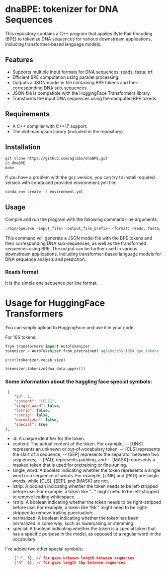 
# dnaBPE: tokenizer for DNA Sequences

This repository contains a C++ program that applies Byte Pair Encoding (BPE) to tokenize DNA sequences for various downstream applications, including transformer-based language models.

## Features

- Supports multiple input formats for DNA sequences: reads, fasta, trf.
- Efficient BPE computation using parallel processing.
- Outputs a JSON model in file containing BPE tokens and their corresponding DNA sub-sequences.
- JSON file is compatible with the HuggingFace Transformers library.
- Transforms the input DNA sequences using the computed BPE tokens.

## Requirements

- A C++ compiler with C++17 support.
- The nlohmann/json library (included in the repository).

## Installation

```sh
git clone https://github.com/aglabx/dnaBPE.git
cd dnaBPE
make
```

If you have a problem with the gcc version, you can try to install required version with conda and provided environment.yml file:

```sh
conda env create -f environment.yml
```

## Usage

Compile and run the program with the following command-line arguments:

```sh
./bin/bpe.exe <input_file> <output_file_prefix> <format: reads, fasta, trf> <max_tokens> <threads>
```

This command will generate a JSON model file with the BPE tokens and their corresponding DNA sub-sequences, as well as the transformed sequences using BPE. The output can be further used in various downstream applications, including transformer-based language models for DNA sequence analysis and prediction.

### Reads format

It is the simple one sequence per line format.



# Usage for HuggingFace Transformers

You can simply upload to HuggingFace and use it in your code.

For 16S tokens:

```python
from transformers import AutoTokenizer
tokenizer = AutoTokenizer.from_pretrained('aglabx/16S_1024_bpe_tokens', force_download=True, use_fast=True)

print(tokenizer.vocab_size)

tokenizer.tokenize(dna_data.upper())
```

### Some information about the haggling face special symbols:

```json
 {
    "id": 1,
    "content": "[CLS]",
    "single_word": false,
    "lstrip": false,
    "rstrip": false,
    "normalized": false,
    "special": true
},
```

- id: A unique identifier for the token.
- content: The actual content of the token. For example, 
-- [UNK] represents an unknown or out-of-vocabulary token, 
-- [CLS] represents the start of a sequence, 
-- [SEP] represents the separator between two sequences, 
-- [PAD] represents padding, and 
-- [MASK] represents a masked token that is used for pretraining or fine-tuning.
- single_word: A boolean indicating whether the token represents a single word or a sequence of words. For example, [UNK] and [PAD] are single words, while [CLS], [SEP], and [MASK] are not.
- lstrip: A boolean indicating whether the token needs to be left-stripped before use. For example, a token like "..." might need to be left-stripped to remove leading whitespace.
- rstrip: A boolean indicating whether the token needs to be right-stripped before use. For example, a token like "Mr." might need to be right-stripped to remove trailing punctuation.
- normalized: A boolean indicating whether the token has been normalized in some way, such as lowercasing or stemming.
- special: A boolean indicating whether the token is a special token that has a specific purpose in the model, as opposed to a regular word in the vocabulary.

I've added two other special symbols:

```json
    {"~", 5}, // for gaps unkwown length between sequences
    {"N", 6}, // for gaps length 1bp between sequences
```
